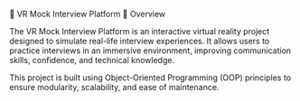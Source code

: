 🧠 VR Mock Interview Platform
🚀 Overview

The VR Mock Interview Platform is an interactive virtual reality project designed to simulate real-life interview experiences. It allows users to practice interviews in an immersive environment, improving communication skills, confidence, and technical knowledge.

This project is built using Object-Oriented Programming (OOP) principles to ensure modularity, scalability, and ease of maintenance.
